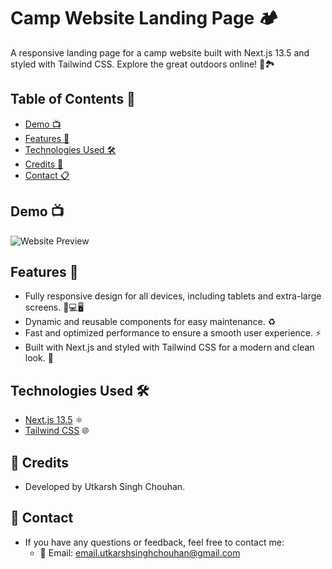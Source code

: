 # Camp Website Landing Page 🏕️

A responsive landing page for a camp website built with Next.js 13.5 and styled with Tailwind CSS. Explore the great outdoors online! 🌲🏞️

## Table of Contents 📜

- [Demo 📺](#demo)
- [Features 🌟](#features)
- [Technologies Used 🛠️](#technologies-used)
- [Credits 🤝](#credits)
- [Contact 📋](#contact)

## Demo 📺

![Website Preview](https://raw.githubusercontent.com/UtkarshSinghChouhan/Camp_Website/master/screenshot.png)

## Features 🌟

- Fully responsive design for all devices, including tablets and extra-large screens. 📱💻🖥️
- Dynamic and reusable components for easy maintenance. ♻️
- Fast and optimized performance to ensure a smooth user experience. ⚡
- Built with Next.js and styled with Tailwind CSS for a modern and clean look. 🚀

## Technologies Used 🛠️

- [Next.js 13.5](https://nextjs.org/) ⚛️
- [Tailwind CSS](https://tailwindcss.com/) 🌐

## 🙏 Credits

- Developed by Utkarsh Singh Chouhan.

## 📧 Contact

- If you have any questions or feedback, feel free to contact me:
  - 📩 Email: email.utkarshsinghchouhan@gmail.com
